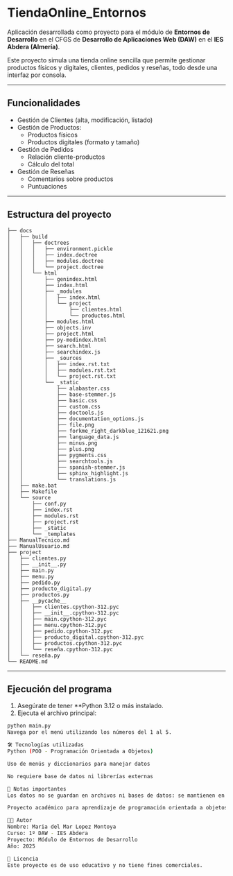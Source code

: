 # TiendaOnline_Entornos

Aplicación desarrollada como proyecto para el módulo de **Entornos de Desarrollo** en el CFGS de **Desarrollo de Aplicaciones Web (DAW)** en el **IES Abdera (Almería)**.

Este proyecto simula una tienda online sencilla que permite gestionar productos físicos y digitales, clientes, pedidos y reseñas, todo desde una interfaz por consola.

---

## Funcionalidades

- Gestión de Clientes (alta, modificación, listado)
- Gestión de Productos:
  - Productos físicos
  - Productos digitales (formato y tamaño)
- Gestión de Pedidos
  - Relación cliente-productos
  - Cálculo del total
- Gestión de Reseñas
  - Comentarios sobre productos
  - Puntuaciones

---

## Estructura del proyecto
```plaintext
├── docs
│   ├── build
│   │   ├── doctrees
│   │   │   ├── environment.pickle
│   │   │   ├── index.doctree
│   │   │   ├── modules.doctree
│   │   │   └── project.doctree
│   │   └── html
│   │       ├── genindex.html
│   │       ├── index.html
│   │       ├── _modules
│   │       │   ├── index.html
│   │       │   └── project
│   │       │       ├── clientes.html
│   │       │       └── productos.html
│   │       ├── modules.html
│   │       ├── objects.inv
│   │       ├── project.html
│   │       ├── py-modindex.html
│   │       ├── search.html
│   │       ├── searchindex.js
│   │       ├── _sources
│   │       │   ├── index.rst.txt
│   │       │   ├── modules.rst.txt
│   │       │   └── project.rst.txt
│   │       └── _static
│   │           ├── alabaster.css
│   │           ├── base-stemmer.js
│   │           ├── basic.css
│   │           ├── custom.css
│   │           ├── doctools.js
│   │           ├── documentation_options.js
│   │           ├── file.png
│   │           ├── forkme_right_darkblue_121621.png
│   │           ├── language_data.js
│   │           ├── minus.png
│   │           ├── plus.png
│   │           ├── pygments.css
│   │           ├── searchtools.js
│   │           ├── spanish-stemmer.js
│   │           ├── sphinx_highlight.js
│   │           └── translations.js
│   ├── make.bat
│   ├── Makefile
│   └── source
│       ├── conf.py
│       ├── index.rst
│       ├── modules.rst
│       ├── project.rst
│       ├── _static
│       └── _templates
├── ManualTecnico.md
├── ManualUsuario.md
├── project
│   ├── clientes.py
│   ├── __init__.py
│   ├── main.py
│   ├── menu.py
│   ├── pedido.py
│   ├── producto_digital.py
│   ├── productos.py
│   ├── __pycache__
│   │   ├── clientes.cpython-312.pyc
│   │   ├── __init__.cpython-312.pyc
│   │   ├── main.cpython-312.pyc
│   │   ├── menu.cpython-312.pyc
│   │   ├── pedido.cpython-312.pyc
│   │   ├── producto_digital.cpython-312.pyc
│   │   ├── productos.cpython-312.pyc
│   │   └── reseña.cpython-312.pyc
│   └── reseña.py
└── README.md
```
---

## Ejecución del programa

1. Asegúrate de tener **Python 3.12 o más instalado.
2. Ejecuta el archivo principal:

```bash
python main.py
Navega por el menú utilizando los números del 1 al 5.

🛠️ Tecnologías utilizadas
Python (POO - Programación Orientada a Objetos)

Uso de menús y diccionarios para manejar datos

No requiere base de datos ni librerías externas

📌 Notas importantes
Los datos no se guardan en archivos ni bases de datos: se mantienen en memoria durante la ejecución.

Proyecto académico para aprendizaje de programación orientada a objetos.

👩‍🎓 Autor
Nombre: Maria del Mar Lopez Montoya
Curso: 1º DAW - IES Abdera
Proyecto: Módulo de Entornos de Desarrollo
Año: 2025

📄 Licencia
Este proyecto es de uso educativo y no tiene fines comerciales.
